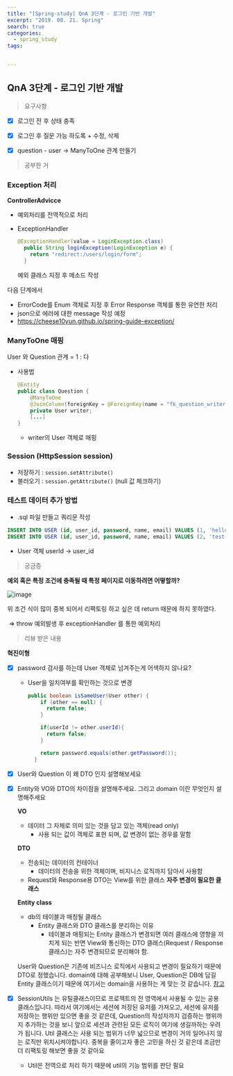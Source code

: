 ```yaml
---
title: "[Spring-study] QnA 3단계 - 로그인 기반 개발"
excerpt: "2019. 08. 21. Spring"
search: true
categories:
  - spring_study
tags:


---
```




## QnA 3단계 - 로그인 기반 개발

> 요구사항

- [x] 로그인 전 후 상태 충족

- [x] 로그인 후 질문 가능 하도록 + 수정, 삭제

- [x] question - user -> ManyToOne 관계 만들기

  



> 공부한 거

### Exception 처리

**ControllerAdvicce**

- 예외처리를 전역적으로 처리

- ExceptionHandler 

  ```java
  @ExceptionHandler(value = LoginException.class)
    public String loginException(LoginException e) {
      return "redirect:/users/login/form";
    }
  ```

  예외 클래스 지정 후 메소드 작성



다음 단계에서 

- ErrorCode를 Enum 객체로 지정 후 Error Response 객체를 통한 유연한 처리 
- json으로  에러에 대한 message 작성 예정
- https://cheese10yun.github.io/spring-guide-exception/





### ManyToOne 매핑

User 와 Question 관계 = 1 : 다

- 사용법

  ```java
  @Entity
  public class Question {
      @ManyToOne
      @JoinColumn(foreignKey = @ForeignKey(name = "fk_question_writer"))
      private User writer;
      [...]
  }
  ```
  - writer의 User 객체로 매핑

  

### Session (HttpSession session)

- 저장하기 : `session.setAttribute()`
- 불러오기 : `session.getAttribute()` (null 값 체크하기)



### 테스트 데이터 추가 방법

- .sql 파일 만들고 쿼리문 작성

```sql
INSERT INTO USER (id, user_id, password, name, email) VALUES (1, 'hello', '1234', '자바지기', 'javajigi@slipp.net');
INSERT INTO USER (id, user_id, password, name, email) VALUES (2, 'test', '1234', '산지기', 'sanjigi@slipp.net');
```

- User 객체 userId -> user_id	



> 궁금증

**예외 혹은 특정 조건에 충족될 때 특정 페이지로 이동하려면 어떻할까?**

![image](/Users/byeongjaejung/Downloads/image.png)

위 조건 식이 많이 중복 되어서 리팩토링 하고 싶은 데 return 때문에 하지 못하였다.  

​	=> throw 예외발생 후 exceptionHandler 를 통한 예외처리









> 리뷰 받은 내용

**혁진이형**

- [x] password 검사를 하는데 User 객체로 넘겨주는게 어색하지 않나요?

  - User을 일치여부를 확인하는 것으로 변경

    ```java
    public boolean isSameUser(User other) {
        if (other == null) {
          return false;
        }
    
        if(userId != other.userId){
          return false;
        }
    
        return password.equals(other.getPassword());
      }
    ```

- [x] User와 Question 이 왜 DTO 인지 설명해보세요

- [x] Entity와 VO와 DTO의 차이점을 설명해주세요.
  그리고 domain 이란 무엇인지 설명해주세요	

  **VO**

  - 데이터 그 자체로 의미 있는 것을 담고 있는 객체(read only)
    - 사용 되는 값이 객체로 표현 되며, 값 변경이 없는 경우를 말함

  **DTO**

  - 전송되는 데이터의 컨테이너
    - 데이터의 전송을 위한 객체이며, 비지니스 로직까지 담아서 사용함
  - Request와 Response용 DTO는 View를 위한 클래스
    **자주 변경이 필요한 클래스**

  **Entity class**

  - db의 테이블과 매칭될 클래스
    - Entity 클래스와 DTO 클래스를 분리하는 이유
      - 테이블과 매핑되는 Entity 클래스가 변경되면 여러 클래스에 영향을 끼치게 되는 반면 View와 통신하는 DTO 클래스(Request / Response 클래스)는 자주 변경되므로 분리해야 함.

  User와 Question은 기존에 비즈니스 로직에서 사용되고 변경이 필요하기 때문에 DTO로 정했습니다. domain에 대해 공부해보니 User, Question은 DB에 담길 Entity 클래스이기 때문에 여기서는 domain을 사용하는 게 맞는 것 같습니다. [참고](https://gmlwjd9405.github.io/2018/12/25/difference-dao-dto-entity.htmlhttps://gmlwjd9405.github.io/2018/12/25/difference-dao-dto-entity.html)

- [x] SessionUtils 는 유틸클래스이므로 프로젝트의 전 영역에서 사용될 수 있는 공용 클래스입니다.
  따라서 여기에서는 세션에 저장된 유저를 가져오고, 세션에 유저를 저장하는 행위만 있으면 좋을 것 같은데,
  Question의 작성자까지 검증하는 행위까지 추가하는 것을 보니 앞으로 세션과 관련된 모든 로직이 여기에 생길까하는 우려가 됩니다.
  Util 클래스는 사용 되는 범위가 너무 넓으므로 변경이 거의 일어나지 않는 로직만 위치시켜야합니다.
  중복을 줄이고자 좋은 고민을 하신 것 같은데 조금만 더 리팩토링 해보면 좋을 것 같아요
  
  - Util은 전역으로 처리 하기 때문에 util의 기능 범위를 판단 필요